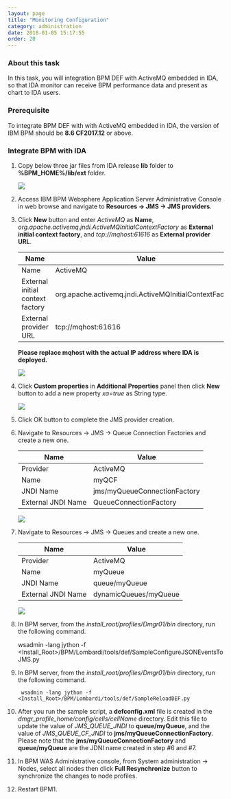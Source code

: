 ```yaml
---
layout: page
title: "Monitoring Configuration"
category: administration
date: 2018-01-05 15:17:55
order: 20
---
```


### About this task

In this task, you will integration BPM DEF with ActiveMQ embedded in IDA, so that IDA monitor can receive BPM performance data and present as chart to IDA users.

### Prerequisite
To integrate BPM DEF with with ActiveMQ embedded in IDA,  the version of IBM BPM should be **8.6 CF2017.12** or above.

### Integrate BPM with IDA

  1. Copy below three jar files from  IDA release  **lib** folder to **%BPM_HOME%/lib/ext** folder. 
  
     ![][op_def_mq_lib] 
  
  2. Access IBM BPM Websphere Application Server Administrative Console in web browse and navigate to **Resources -> JMS -> JMS providers**. 
  3. Click **New** button and enter *ActiveMQ* as **Name**, *org.apache.activemq.jndi.ActiveMQInitialContextFactory* as **External initial context factory**, and *tcp://mqhost:61616* as **External provider URL**.  
     
     Name             | Value       
     ----------------------|-------------------
     Name          |ActiveMQ
     External initial context factory	|org.apache.activemq.jndi.ActiveMQInitialContextFactory
     External provider URL           |tcp://mqhost:61616
   
     **Please replace mqhost with the actual IP address where IDA is deployed.**
  
       ![][op_def_mq_provider] 
  
  4. Click **Custom properties** in **Additional Properties** panel then click **New** button to add a new property *xa=true* as String type.
      
       ![][op_def_mq_provider_prop] 

  5. Click OK button to complete the JMS provider creation.
  6. Navigate to Resources -> JMS -> Queue Connection Factories and create a new one.
  
     Name             | Value       
     ----------------------|-------------------
     Provider		|ActiveMQ
     Name          |myQCF 
     JNDI Name	|jms/myQueueConnectionFactory
     External JNDI Name           |QueueConnectionFactory

       ![][op_def_queue_conn_factory] 
        
  7. Navigate to Resources -> JMS -> Queues and create a new one.
  
     Name             | Value       
     ----------------------|-------------------
     Provider		|ActiveMQ
     Name          |myQueue 
     JNDI Name	|queue/myQueue
     External JNDI Name           |dynamicQueues/myQueue

     ![][op_def_queue] 
	
	
   8. In BPM server, from the *install_root/profiles/Dmgr01/bin* directory, run the following command.

   
     	wsadmin -lang jython -f <Install_Root>/BPM/Lombardi/tools/def/SampleConfigureJSONEventsToJMS.py
   
   
9. In BPM server, from the *install_root/profiles/Dmgr01/bin* directory, run the following command.
   
   
     	wsadmin -lang jython -f <Install_Root>/BPM/Lombardi/tools/def/SampleReloadDEF.py
	 
	 
10. After you run the sample script, a **defconfig.xml** file is created in the *dmgr_profile_home/config/cells/cellName* directory. Edit this file to update the value of *JMS_QUEUE_JNDI* to **queue/myQueue**, and the value of *JMS_QUEUE_CF_JNDI* to **jms/myQueueConnectionFactory**. Please note that the **jms/myQueueConnectionFactory** and **queue/myQueue** are the JDNI name created in step #6 and #7.
   
   
11. In BPM WAS Administrative console, from System administration -> Nodes, select all nodes then click **Full Resynchronize** button to synchronize the changes to node profiles.
   
   
12. Restart BPM1.
   
  
[op_def_mq_lib]: ../images/operation/operation_def_mq_lib.PNG
[op_def_mq_provider]: ../images/operation/operation_def_mq_provider.PNG
[op_def_mq_provider_prop]: ../images/operation/operation_def_mq_provider_custom_prop.PNG
[op_def_queue_conn_factory]: ../images/operation/operation_def_queue_conn_factory.PNG
[op_def_queue]: ../images/operation/operation_def_queue.PNG
